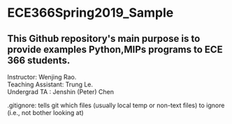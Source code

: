 # ECE366Spring2019_Sample
## This Github repository's main purpose is to provide examples Python,MIPs programs to ECE 366 students.  
Instructor: Wenjing Rao.  
Teaching Assistant: Trung Le.  
Undergrad TA : Jenshin (Peter) Chen

.gitignore: tells git which files (usually local temp or non-text files) to ignore (i.e., not bother looking at)






